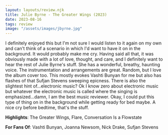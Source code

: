 ```yaml
---
layout: layouts/review.njk
title: Julie Byrne - The Greater Wings (2023)
date: 2023-08-16
tags: review
image: "/assets/images/jbyrne.jpg"
---
```


I definitely enjoyed this but I'm not sure I would listen to it again on my own and can't think of a scenario in which I'd want to have it on in the background. It would probably make me cry. Having said all that, it was obviously made with a lot of love, thought, and care, and I definitely want to hear the rest of Julie Byrne's stuff. She has a wonderful, breathy, haunting voice. The instrumentation and arrangements are great. Random, but I love the album cover too. This mostly evokes Vashti Bunyan for me but also has flashes of that Sufjan Stevens sweeping epicness. There is also the slightest hint of...electronic music? Ok I know zero about electronic music but whatever the electronic music is called where the singing is emphasized...damn, I am the best music reviewer. Okay, I could put this type of thing on in the background while getting ready for bed maybe. A nice cry before bedtime, that's the stuff.

**Highlights**: The Greater Wings, Flare, Conversation Is a Flowstate

**For Fans Of**: Vashti Bunyan, Joanna Newsom, Nick Drake, Sufjan Stevens
